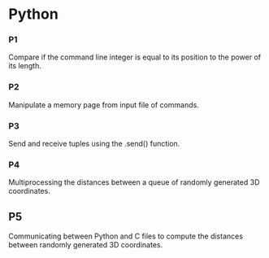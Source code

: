 # Python

### P1
Compare if the command line integer is equal to its position to the power of its length.

### P2
Manipulate a memory page from input file of commands.

### P3
Send and receive tuples using the .send() function.

### P4
Multiprocessing the distances between a queue of randomly generated 3D coordinates.

## P5
Communicating between Python and C files to compute the distances between randomly generated 3D coordinates.
